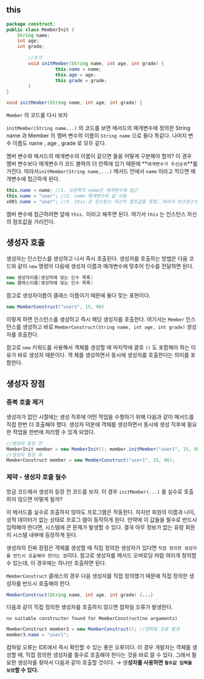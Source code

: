 ## this


```java
package construct;
public class MemberInit {
    String name;
    int age;
    int grade;
    
		//추가
		void initMember(String name, int age, int grade) {
		          this.name = name;
		          this.age = age;
		          this.grade = grade;
		} 
}
```

```java
void initMember(String name, int age, int grade) {
```

`Member` 의 코드를 다시 보자

`initMember(String name...)` 의 코드를 보면 메서드의 매개변수에 정의한 String name 과 Member 의 멤버 변수의 이름이 `String name` 으로 둘다 똑같다. 나머지 변수 이름도 name , age , grade 로 모두 같다.

멤버 변수와 메서드의 매개변수의 이름이 같으면 둘을 어떻게 구분해야 할까? 이 경우 멤버 변수보다 매개변수가 코드 블럭의 더 안쪽에 있기 때문에 **`매개변수가 우선순위`**를 가진다. 따라서`initMember(String name,...)` 메서드 안에서 `name` 이라고 적으면 매개변수에 접근하게 된다.

```java
this.name = name; //1. 오른쪽의 name은 매개변수에 접근
this.name = "user"; //2. name 매개변수의 값 사용
x001.name = "user"; //3. this.은 인스턴스 자신의 참조값을 뜻함, 따라서 인스턴스의 멤버 변수에 접근
```

멤버 변수에 접근하려면 앞에 `this.` 이라고 해주면 된다. 여기서 `this` 는 인스턴스 자신의 참조값을 가리킨다.

## **생성자 호출**

생성자는 인스턴스를 생성하고 나서 즉시 호출된다. 생성자를 호출하는 방법은 다음 코드와 같이 `new` 명령어 다음에 생성자 이름과 매개변수에 맞추어 인수를 전달하면 된다.

```java
new 생성자이름(생성자에 맞는 인수 목록)
new 클래스이름(생성자에 맞는 인수 목록)
```

참고로 생성자이름이 클래스 이름이기 때문에 둘다 맞는 표현이다.

```java
new MemberConstruct("user1", 15, 90)
```

이렇게 하면 인스턴스를 생성하고 즉시 해당 생성자를 호출한다. 여기서는 `Member` 인스턴스를 생성하고 바로 `MemberConstruct(String name, int age, int grade)` 생성자를 호출한다.

참고로 `new` 키워드를 사용해서 객체를 생성할 때 마지막에 괄호 `()` 도 포함해야 하는 이유가 바로 생성자 때문이다. 객 체를 생성하면서 동시에 생성자를 호출한다는 의미를 포함한다.

## **생성자 장점**

### **중복 호출 제거**

생성자가 없던 시절에는 생성 직후에 어떤 작업을 수행하기 위해 다음과 같이 메서드를 직접 한번 더 호출해야 했다. 생성자 덕분에 객체를 생성하면서 동시에 생성 직후에 필요한 작업을 한번에 처리할 수 있게 되었다.

```java
//생성자 등장 전
MemberInit member = new MemberInit(); member.initMember("user1", 15, 90);
//생성자 등장 후
MemberConstruct member = new MemberConstruct("user1", 15, 90);
```

### **제약 - 생성자 호출 필수**

방금 코드에서 생성자 등장 전 코드를 보자. 이 경우 `initMember(...)` 를 실수로 호출하지 않으면 어떻게 될까? 

이 메서드를 실수로 호출하지 않아도 프로그램은 작동한다. 하지만 회원의 이름과 나이, 성적 데이터가 없는 상태로 프로그 램이 동작하게 된다. 만약에 이 값들을 필수로 반드시 입력해야 한다면, 시스템에 큰 문제가 발생할 수 있다. 결국 아무 정보가 없는 유령 회원이 시스템 내부에 등장하게 된다.

생성자의 진짜 장점은 객체를 생성할 때 직접 정의한 생성자가 있다면 `직접 정의한 생성자를 반드시 호출해야 한다는 점`이다. 참고로 생성자를 메서드 오버로딩 처럼 여러개 정의할 수 있는데, 이 경우에는 하나만 호출하면 된다.

`MemberConstruct` 클래스의 경우 다음 생성자를 직접 정의했기 때문에 직접 정의한 생성자를 반드시 호출해야 한다.

```java
MemberConstruct(String name, int age, int grade) {...}
```

다음과 같이 직접 정의한 생성자를 호출하지 않으면 컴파일 오류가 발생한다.

 `no suitable constructor found for MemberConstruct(no arguments)`

```java
MemberConstruct member3 = new MemberConstruct(); //컴파일 오류 발생 
member3.name = "user1";
```

컴파일 오류는 IDE에서 즉시 확인할 수 있는 좋은 오류이다. 이 경우 개발자는 객체를 생성할 때, 직접 정의한 생성자를 필수로 호출해야 한다는 것을 바로 알 수 있다. 그래서 필요한 생성자를 찾아서 다음과 같이 호출할 것이다. → 생**성자를 사용하면 `필수값 입력을 보장`할 수 있다.**
